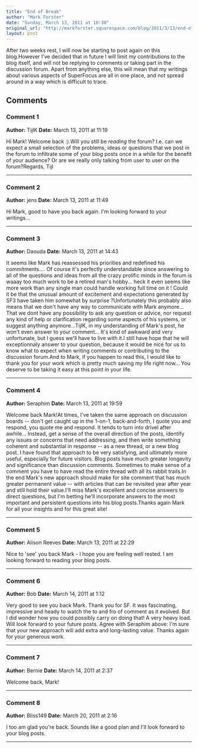 ```yaml
---
title: "End of Break"
author: "Mark Forster"
date: "Sunday, March 13, 2011 at 10:30"
original_url: "http://markforster.squarespace.com/blog/2011/3/13/end-of-break.html"
layout: post
---
```


After two weeks rest, I will now be starting to post again on this blog.However I’ve decided that in future I will limit my contributions to the blog itself, and will not be replying to comments or taking part in the discussion forum. Apart from anything else, this will mean that my writings about various aspects of SuperFocus are all in one place, and not spread around in a way which is difficult to trace.

## Comments

### Comment 1
**Author:** TijlK
**Date:** March 13, 2011 at 11:19

Hi Mark! Welcome back :).Will you still be *reading* the forum? I.e. can we expect a small selection of the problems, ideas or questions that we post in the forum to infiltrate some of your blog posts once in a while for the benefit of your audience? Or are we really only talking from user to user on the forum?Regards,
Tijl

---

### Comment 2
**Author:** jens
**Date:** March 13, 2011 at 11:49

Hi Mark,
good to have you back again. I'm looking forward to your writings...

---

### Comment 3
**Author:** Daouda
**Date:** March 13, 2011 at 14:43

It seems like Mark has reassessed his priorities and redefined his commitments.... Of course it's perfectly understandable since answering to all of the questions and ideas from all the crazy prolific minds in the forum is waaay too much work to be a retired man's hobby... heck it even seems like more work than any single man could handle working full time on it ! Could it be that the unusual amount of excitement and expectations generated by SF3 have taken him somewhat by surprise ?Unfortunately this probably also means that we don't have any way to communicate with Mark anymore... That we dont have any possibility to ask any question or advice, nor request any kind of help or clarification regarding some aspects of his systems, or suggest anything anymore...TijlK, in my understanding of Mark's post, he won't even answer to your comment... It's kind of awkward and very unfortunate, but I guess we'll have to live with it.I still have hope that he will exceptionnaly answer to your question, because it would be nice for us to know what to expect when writing comments or contributing to the discussion forum.And to Mark, if you happen to read this, I would like to thank you for your work which is pretty much saving my life right now... You deserve to be taking it easy at this point in your life.

---

### Comment 4
**Author:** Seraphim
**Date:** March 13, 2011 at 19:59

Welcome back Mark!At times, I've taken the same approach on discussion boards -- don't get caught up in the 1-on-1, back-and-forth, I quote you and respond, you quote me and respond. It tends to turn into drivel after awhile... Instead, get a sense of the overall direction of the posts, identify any issues or concerns that need addressing, and then write something coherent and substantial in response -- as a new thread, or a new blog post. I have found that approach to be very satisfying, and ultimately more useful, especially for future visitors. Blog posts have much greater longevity and significance than discussion comments. Sometimes to make sense of a comment you have to have read the entire thread with all its rabbit trails.In the end Mark's new approach should make for site comment that has much greater permanent value -- with articles that can be revisited year after year and still hold their value.I'll miss Mark's excellent and concise answers to direct questions, but I'm betting he'll incorporate answers to the most important and persistent questions into his blog posts.Thanks again Mark for all your insights and for this great site!

---

### Comment 5
**Author:** Alison Reeves
**Date:** March 13, 2011 at 22:29

Nice to 'see' you back Mark - I hope you are feeling well rested. I am looking forward to reading your blog posts.

---

### Comment 6
**Author:** Bob
**Date:** March 14, 2011 at 1:12

Very good to see you back Mark. Thank you for SF. It was fascinating, impressive and heady to watch the to and fro of comment as it evolved. But I did wonder how you could possibly carry on doing that! A very heavy load. Will look forward to your future posts. Agree with Seraphim above: I'm sure that your new approach will add extra and long-lasting value. Thanks again for your generous work.

---

### Comment 7
**Author:** Bernie
**Date:** March 14, 2011 at 2:37

Welcome back, Mark!

---

### Comment 8
**Author:** Bliss149
**Date:** March 20, 2011 at 2:16

I too am glad you're back. Sounds like a good plan and I'll look forward to your blog posts.

---
